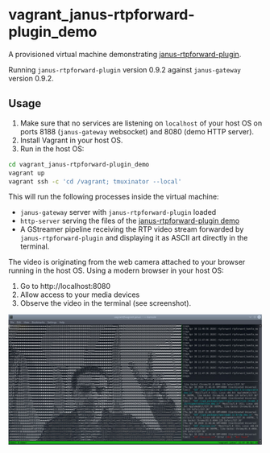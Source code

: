 # vagrant_janus-rtpforward-plugin_demo

A provisioned virtual machine demonstrating [janus-rtpforward-plugin](https://github.com/michaelfranzl/janus-rtpforward-plugin).

Running `janus-rtpforward-plugin` version 0.9.2 against `janus-gateway` version 0.9.2.

## Usage

1. Make sure that no services are listening on `localhost` of your host OS on ports 8188 (`janus-gateway` websocket) and 8080 (demo HTTP server).
2. Install Vagrant in your host OS.
3. Run in the host OS:

```sh
cd vagrant_janus-rtpforward-plugin_demo
vagrant up
vagrant ssh -c 'cd /vagrant; tmuxinator --local'
```

This will run the following processes inside the virtual machine:

* `janus-gateway` server with `janus-rtpforward-plugin` loaded
* `http-server` serving the files of the [janus-rtpforward-plugin demo](https://github.com/michaelfranzl/janus-rtpforward-plugin/tree/master/demo)
* A GStreamer pipeline receiving the RTP video stream forwarded by `janus-rtpforward-plugin` and displaying it as ASCII art directly in the terminal.

The video is originating from the web camera attached to your browser running in the host OS. Using a modern browser in your host OS:

1. Go to http://localhost:8080
2. Allow access to your media devices
3. Observe the video in the terminal (see screenshot).

![Screenshot of vagrant_janus-rtpforward-plugin_demo](screenshot.jpg)
